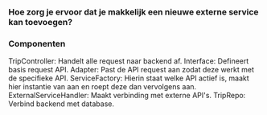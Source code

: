 ### Hoe zorg je ervoor dat je makkelijk een nieuwe externe service kan toevoegen?

### Componenten
TripController: Handelt alle request naar backend af.
Interface: Defineert basis request API.
Adapter: Past de API request aan zodat deze werkt met de specifieke API.
ServiceFactory: Hierin staat welke API actief is, maakt hier instantie van aan en roept deze dan vervolgens aan.
ExternalServiceHandler: Maakt verbinding met externe API's.
TripRepo: Verbind backend met database.
